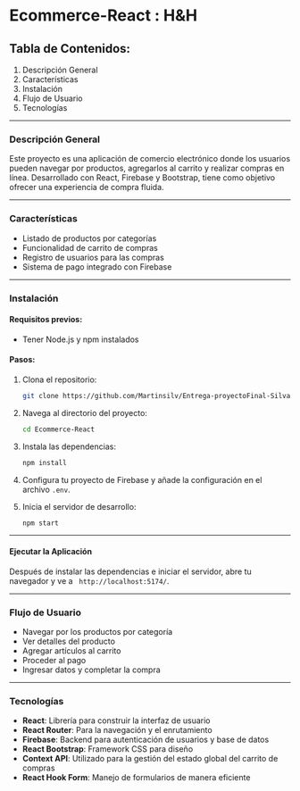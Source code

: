 # Ecommerce-React : H&H

## Tabla de Contenidos:
1. Descripción General
2. Características
3. Instalación
4. Flujo de Usuario
5. Tecnologías

---

### Descripción General

Este proyecto es una aplicación de comercio electrónico donde los usuarios pueden navegar por productos, agregarlos al carrito y realizar compras en línea. Desarrollado con React, Firebase y Bootstrap, tiene como objetivo ofrecer una experiencia de compra fluida.

---

### Características

- Listado de productos por categorías
- Funcionalidad de carrito de compras
- Registro de usuarios para las compras
- Sistema de pago integrado con Firebase

---

### Instalación

#### Requisitos previos:
- Tener Node.js y npm instalados

#### Pasos:

1. Clona el repositorio:

    ```bash
    git clone https://github.com/Martinsilv/Entrega-proyectoFinal-Silva-Martin
    ```

2. Navega al directorio del proyecto:

    ```bash
    cd Ecommerce-React
    ```

3. Instala las dependencias:

    ```bash
    npm install
    ```

4. Configura tu proyecto de Firebase y añade la configuración en el archivo `.env`.


5. Inicia el servidor de desarrollo:

    ```bash
    npm start
    ```

---

#### Ejecutar la Aplicación
Después de instalar las dependencias e iniciar el servidor, abre tu navegador y ve a ` http://localhost:5174/`.

---

### Flujo de Usuario

- Navegar por los productos por categoría
- Ver detalles del producto
- Agregar artículos al carrito
- Proceder al pago
- Ingresar datos y completar la compra

---

### Tecnologías

- **React**: Librería para construir la interfaz de usuario
- **React Router**: Para la navegación y el enrutamiento
- **Firebase**: Backend para autenticación de usuarios y base de datos
- **React Bootstrap**: Framework CSS para diseño
- **Context API**: Utilizado para la gestión del estado global del carrito de compras
- **React Hook Form**: Manejo de formularios de manera eficiente

